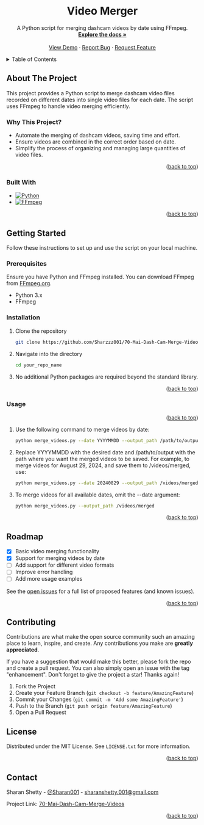<!-- PROJECT LOGO -->
<br />
<h1 align="center">Video Merger</h1>
<p align="center">
  A Python script for merging dashcam videos by date using FFmpeg.
  <br />
  <a href="https://github.com/your_username/your_repo_name"><strong>Explore the docs »</strong></a>
  <br />
  <br />
  <a href="#usage">View Demo</a>
  ·
  <a href="#contributing">Report Bug</a>
  ·
  <a href="#contact">Request Feature</a>
</p>


<!-- TABLE OF CONTENTS -->
<details>
  <summary>Table of Contents</summary>
  <ol>
    <li>
      <a href="#about-the-project">About The Project</a>
      <ul>
        <li><a href="#built-with">Built With</a></li>
      </ul>
    </li>
    <li>
      <a href="#getting-started">Getting Started</a>
      <ul>
        <li><a href="#prerequisites">Prerequisites</a></li>
        <li><a href="#installation">Installation</a></li>
      </ul>
    </li>
    <li><a href="#usage">Usage</a></li>
    <li><a href="#roadmap">Roadmap</a></li>
    <li><a href="#contributing">Contributing</a></li>
    <li><a href="#license">License</a></li>
    <li><a href="#contact">Contact</a></li>
    <li><a href="#acknowledgments">Acknowledgments</a></li>
  </ol>
</details>



<!-- ABOUT THE PROJECT -->
## About The Project

This project provides a Python script to merge dashcam video files recorded on different dates into single video files for each date. The script uses FFmpeg to handle video merging efficiently.

### Why This Project?

* Automate the merging of dashcam videos, saving time and effort.
* Ensure videos are combined in the correct order based on date.
* Simplify the process of organizing and managing large quantities of video files.

<p align="right">(<a href="#readme-top">back to top</a>)</p>



### Built With

* [![Python][Python.org]][Python-url]
* [![FFmpeg][FFmpeg.org]][FFmpeg-url]

<p align="right">(<a href="#readme-top">back to top</a>)</p>



<!-- GETTING STARTED -->
## Getting Started

Follow these instructions to set up and use the script on your local machine.

### Prerequisites

Ensure you have Python and FFmpeg installed. You can download FFmpeg from [FFmpeg.org](https://ffmpeg.org/download.html).

* Python 3.x
* FFmpeg

### Installation

1. Clone the repository
   ```sh
   git clone https://github.com/Sharzzz001/70-Mai-Dash-Cam-Merge-Videos.git

2. Navigate into the directory
   ```sh
   cd your_repo_name

3. No additional Python packages are required beyond the standard library.
<p align="right">(<a href="#readme-top">back to top</a>)</p> 

<!-- USAGE EXAMPLES -->
### Usage

<p align="right">(<a href="#readme-top">back to top</a>)</p>

1. Use the following command to merge videos by date:
    ```sh 
    python merge_videos.py --date YYYYMMDD --output_path /path/to/output

2. Replace YYYYMMDD with the desired date and /path/to/output with the path where you want the merged videos to be saved. For example, to merge videos for August 29, 2024, and save them to /videos/merged, use:
    ```sh
    python merge_videos.py --date 20240829 --output_path /videos/merged

3. To merge videos for all available dates, omit the --date argument:
    ```sh
    python merge_videos.py --output_path /videos/merged

<p align="right">(<a href="#readme-top">back to top</a>)</p> 

## Roadmap

- [x] Basic video merging functionality
- [x] Support for merging videos by date
- [ ] Add support for different video formats
- [ ] Improve error handling
- [ ] Add more usage examples

See the [open issues](https://github.com/Sharzzz001/70-Mai-Dash-Cam-Merge-Videos/issues) for a full list of proposed features (and known issues).

<p align="right">(<a href="#readme-top">back to top</a>)</p>


<!-- CONTRIBUTING -->
## Contributing

Contributions are what make the open source community such an amazing place to learn, inspire, and create. Any contributions you make are **greatly appreciated**.

If you have a suggestion that would make this better, please fork the repo and create a pull request. You can also simply open an issue with the tag "enhancement".
Don't forget to give the project a star! Thanks again!

1. Fork the Project
2. Create your Feature Branch (`git checkout -b feature/AmazingFeature`)
3. Commit your Changes (`git commit -m 'Add some AmazingFeature'`)
4. Push to the Branch (`git push origin feature/AmazingFeature`)
5. Open a Pull Request

<!-- LICENSE -->
## License

Distributed under the MIT License. See `LICENSE.txt` for more information.

<p align="right">(<a href="#readme-top">back to top</a>)</p>

<!-- CONTACT -->
## Contact

Sharan Shetty - [@Sharan001](https://x.com/001Sharan) - sharanshetty.001@gmail.com

Project Link: [70-Mai-Dash-Cam-Merge-Videos](https://github.com/Sharzzz001/70-Mai-Dash-Cam-Merge-Videos)

<p align="right">(<a href="#readme-top">back to top</a>)</p>

<!-- MARKDOWN LINKS & IMAGES -->
<!-- https://www.markdownguide.org/basic-syntax/#reference-style-links -->
[contributors-shield]: https://img.shields.io/github/contributors/Sharzzz001/70-Mai-Dash-Cam-Merge-Videos.svg?style=for-the-badge
[contributors-url]: https://github.com/Sharzzz001/70-Mai-Dash-Cam-Merge-Videos/graphs/contributors
[forks-shield]: https://img.shields.io/github/forks/Sharzzz001/70-Mai-Dash-Cam-Merge-Videos.svg?style=for-the-badge
[forks-url]: https://github.com/Sharzzz001/70-Mai-Dash-Cam-Merge-Videos/network/members
[stars-shield]: https://img.shields.io/github/stars/Sharzzz001/70-Mai-Dash-Cam-Merge-Videos.svg?style=for-the-badge
[stars-url]: https://github.com/Sharzzz001/70-Mai-Dash-Cam-Merge-Videos/stargazers
[issues-shield]: https://img.shields.io/github/issues/Sharzzz001/70-Mai-Dash-Cam-Merge-Videos.svg?style=for-the-badge
[issues-url]: https://github.com/Sharzzz001/70-Mai-Dash-Cam-Merge-Videos/issues
[license-shield]: https://img.shields.io/github/license/Sharzzz001/70-Mai-Dash-Cam-Merge-Videos.svg?style=for-the-badge
[license-url]: https://github.com/Sharzzz001/70-Mai-Dash-Cam-Merge-Videos/blob/master/LICENSE.txt
[linkedin-shield]: https://img.shields.io/badge/-LinkedIn-black.svg?style=for-the-badge&logo=linkedin&colorB=555
[linkedin-url]: https://linkedin.com/in/Sharzzz001
[product-screenshot]: images/screenshot.png
[Next.js]: https://img.shields.io/badge/next.js-000000?style=for-the-badge&logo=nextdotjs&logoColor=white
[Next-url]: https://nextjs.org/
[React.js]: https://img.shields.io/badge/React-20232A?style=for-the-badge&logo=react&logoColor=61DAFB
[React-url]: https://reactjs.org/
[Vue.js]: https://img.shields.io/badge/Vue.js-35495E?style=for-the-badge&logo=vuedotjs&logoColor=4FC08D
[Vue-url]: https://vuejs.org/
[Angular.io]: https://img.shields.io/badge/Angular-DD0031?style=for-the-badge&logo=angular&logoColor=white
[Angular-url]: https://angular.io/
[Svelte.dev]: https://img.shields.io/badge/Svelte-4A4A55?style=for-the-badge&logo=svelte&logoColor=FF3E00
[Svelte-url]: https://svelte.dev/
[Laravel.com]: https://img.shields.io/badge/Laravel-FF2D20?style=for-the-badge&logo=laravel&logoColor=white
[Laravel-url]: https://laravel.com
[Bootstrap.com]: https://img.shields.io/badge/Bootstrap-563D7C?style=for-the-badge&logo=bootstrap&logoColor=white
[Bootstrap-url]: https://getbootstrap.com
[JQuery.com]: https://img.shields.io/badge/jQuery-0769AD?style=for-the-badge&logo=jquery&logoColor=white
[JQuery-url]: https://jquery.com 
[Python.org]: https://www.python.org/
[FFmpeg.org]: https://ffmpeg.org/
[Python-url]: https://www.python.org/
[FFmpeg-url]: https://ffmpeg.org/